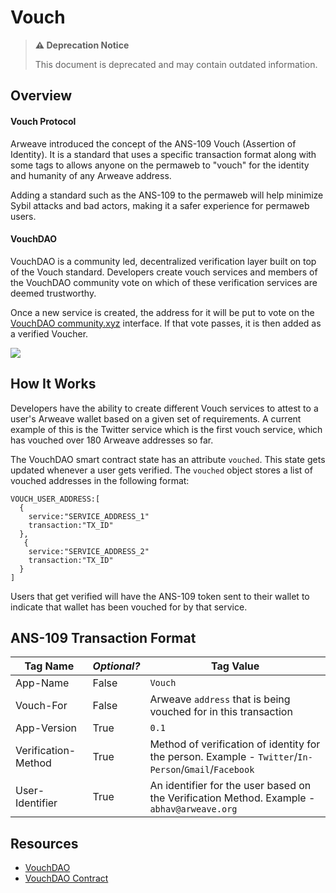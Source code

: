 # Vouch

> **⚠️ Deprecation Notice**
>
> This document is deprecated and may contain outdated information.

## Overview
#### Vouch Protocol
Arweave introduced the concept of the ANS-109 Vouch (Assertion of Identity). It is a standard that uses a specific transaction format along with some tags to allows anyone on the permaweb to "vouch" for the identity and humanity of any Arweave address.

Adding a standard such as the ANS-109 to the permaweb will help minimize Sybil attacks and bad actors, making it a safer experience for permaweb users. 

#### VouchDAO
VouchDAO is a community led, decentralized verification layer built on top of the Vouch standard. Developers create vouch services and members of the VouchDAO community vote on which of these verification services are deemed trustworthy.

Once a new service is created, the address for it will be put to vote on the [VouchDAO community.xyz](https://community.xyz/#_z0ch80z_daDUFqC9jHjfOL8nekJcok4ZRkE_UesYsk) interface. If that vote passes, it is then added as a verified Voucher.

<img src="https://arweave.net/7W9krszlEXdR38LB7uXgJ_EPXGj-woXljsA5h5GpGzk" />

## How It Works
Developers have the ability to create different Vouch services to attest to a user's Arweave wallet based on a given set of requirements. A current example of this is the Twitter service which is the first vouch service, which has vouched over 180 Arweave addresses so far.

The VouchDAO smart contract state has an attribute `vouched`. This state gets updated whenever a user gets verified. The `vouched` object stores a list of vouched addresses in the following format:
```
VOUCH_USER_ADDRESS:[
  {
    service:"SERVICE_ADDRESS_1"
    transaction:"TX_ID"
  },
   {
    service:"SERVICE_ADDRESS_2"
    transaction:"TX_ID"
  }
]
```

Users that get verified will have the ANS-109 token sent to their wallet to indicate that wallet has been vouched for by that service.

## ANS-109 Transaction Format 
| Tag Name | _Optional?_ | Tag Value |
|---|---|---|
|App-Name|False|`Vouch`|
|Vouch-For|False|Arweave `address` that is being vouched for in this transaction|
|App-Version|True|`0.1`|
|Verification-Method|True| Method of verification of identity for the person. Example - `Twitter`/`In-Person`/`Gmail`/`Facebook`|
|User-Identifier|True|An identifier for the user based on the Verification Method. Example - `abhav@arweave.org`|

## Resources
* [VouchDAO](https://vouch-dao.arweave.dev)
* [VouchDAO Contract](https://sonar.warp.cc/?#/app/contract/_z0ch80z_daDUFqC9jHjfOL8nekJcok4ZRkE_UesYsk)